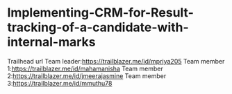 # Implementing-CRM-for-Result-tracking-of-a-candidate-with-internal-marks
Trailhead url
Team leader:https://trailblazer.me/id/mpriya205
Team member 1:https://trailblazer.me/id/mahamanisha
Team member 2:https://trailblazer.me/id/jmeerajasmine
Team member 3:https://trailblazer.me/id/mmuthu78
